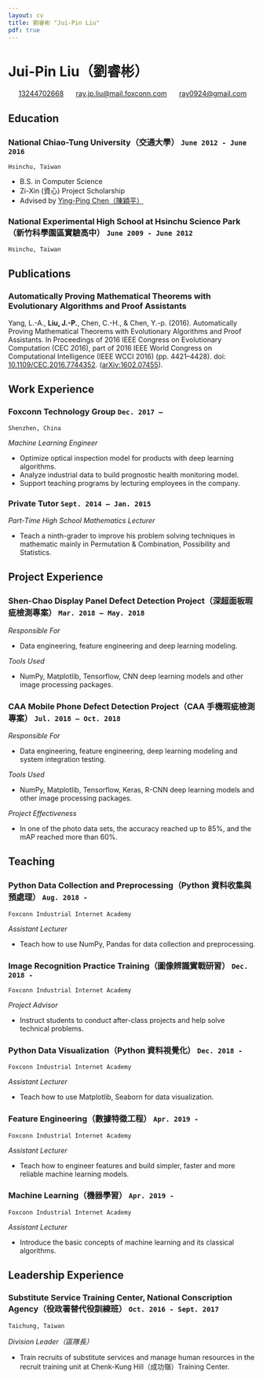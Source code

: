 ```yaml
---
layout: cv
title: 劉睿彬 "Jui-Pin Liu"
pdf: true
---
```

# __Jui-Pin Liu__（劉睿彬）

<div id="webaddress">
<i class="fi-telephone" style="margin-left:1em"></i>
<a href="13244702668" style="margin-left:0.5em">13244702668</a>
<i class="fi-mail" style="margin-left:1em"></i>
<a href="ray.jp.liu@mail.foxconn.com" style="margin-left:0.5em">ray.jp.liu@mail.foxconn.com</a>
<i class="fi-mail" style="margin-left:1em"></i>
<a href="ray0924@gmail.com" style="margin-left:0.5em">ray0924@gmail.com</a>
</div>

## Education
### __National Chiao-Tung University（交通大學）__ `June 2012 - June 2016`
```
Hsinchu, Taiwan
```

- B.S. in Computer Science
- Zi-Xin (資心) Project Scholarship
- Advised by [Ying-Ping Chen（陳穎平）](https://people.cs.nctu.edu.tw/~ypchen/)

### __National Experimental High School at Hsinchu Science Park（新竹科學園區實驗高中）__ `June 2009 - June 2012`
```
Hsinchu, Taiwan
```

## Publications
### __Automatically Proving Mathematical Theorems with Evolutionary Algorithms and Proof Assistants__

Yang, L.-A., __Liu, J.-P.__, Chen, C.-H., & Chen, Y.-p. (2016). Automatically Proving Mathematical Theorems with Evolutionary Algorithms and Proof Assistants. In Proceedings of 2016 IEEE Congress on Evolutionary Computation (CEC 2016), part of 2016 IEEE World Congress on Computational Intelligence (IEEE WCCI 2016) (pp. 4421–4428).
doi: [10.1109/CEC.2016.7744352](http://dx.doi.org/10.1109/CEC.2016.7744352). ([arXiv:1602.07455](https://arxiv.org/abs/1602.07455)).


## Work Experience
### __Foxconn Technology Group__ `Dec. 2017 –`
```
Shenzhen, China
```

_Machine Learning Engineer_
- Optimize optical inspection model for products with deep learning algorithms.
- Analyze industrial data to build prognostic health monitoring model.
- Support teaching programs by lecturing employees in the company.

### __Private Tutor__  `Sept. 2014 – Jan. 2015`

_Part-Time High School Mathematics Lecturer_
- Teach a ninth-grader to improve his problem solving techniques in mathematic mainly in Permutation & Combination, Possibility and Statistics.

## Project Experience
### __Shen-Chao Display Panel Defect Detection Project（深超面板瑕疵檢測專案）__ `Mar. 2018 – May. 2018`

_Responsible For_
- Data engineering, feature engineering and deep learning modeling.

_Tools Used_
- NumPy, Matplotlib, Tensorflow, CNN deep learning models and other image processing packages.

### __CAA Mobile Phone Defect Detection Project（CAA 手機瑕疵檢測專案）__ `Jul. 2018 – Oct. 2018`
_Responsible For_
- Data engineering, feature engineering, deep learning modeling and system integration testing.

_Tools Used_
- NumPy, Matplotlib, Tensorflow, Keras, R-CNN deep learning models and other image processing packages.

_Project Effectiveness_
- In one of the photo data sets, the accuracy reached up to 85%, and the mAP reached more than 60%.

## Teaching
### __Python Data Collection and Preprocessing（Python 資料收集與預處理）__ `Aug. 2018 -`
```
Foxconn Industrial Internet Academy
```
_Assistant Lecturer_
- Teach how to use NumPy, Pandas for data collection and preprocessing.

### __Image Recognition Practice Training（圖像辨識實戰研習）__ `Dec. 2018 -`
```
Foxconn Industrial Internet Academy
```
_Project Advisor_
- Instruct students to conduct after-class projects and help solve technical problems.

### __Python Data Visualization（Python 資料視覺化）__ `Dec. 2018 -`
```
Foxconn Industrial Internet Academy
```
_Assistant Lecturer_
- Teach how to use Matplotlib, Seaborn for data visualization.

### __Feature Engineering（數據特徵工程）__ `Apr. 2019 -`
```
Foxconn Industrial Internet Academy
```
_Assistant Lecturer_
- Teach how to engineer features and build simpler, faster and more reliable machine learning models.

### __Machine Learning（機器學習）__ `Apr. 2019 -`
```
Foxconn Industrial Internet Academy
```
_Assistant Lecturer_
- Introduce the basic concepts of machine learning and its classical algorithms.

## Leadership Experience
### __Substitute Service Training Center, National Conscription Agency（役政署替代役訓練班）__ `Oct. 2016 - Sept. 2017`
```
Taichung, Taiwan
```

_Division Leader（區隊長）_
- Train recruits of substitute services and manage human resources in the recruit training unit at Chenk-Kung Hill（成功嶺）Training Center.

<!-- ### Footer
Last updated: Apr. 2019 -->
